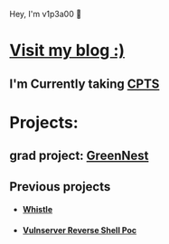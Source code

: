 Hey, I'm v1p3a00 👋  
  </a>
</div>  

# [ **Visit my blog :)**](https://magdy3660.github.io)
## I'm Currently taking [CPTS](https://academy.hackthebox.com/preview/certifications/htb-certified-penetration-testing-specialist)

# Projects:
## grad project: [GreenNest](https://github.com/magdy3660/greenest-API)


## Previous projects
  
  -  #### [Whistle](https://github.com/magdy3660/Whistle) 


  -   #### [Vulnserver Reverse Shell Poc](https://github.com/magdy3660/vulnserver-Reverse-shell)
  

